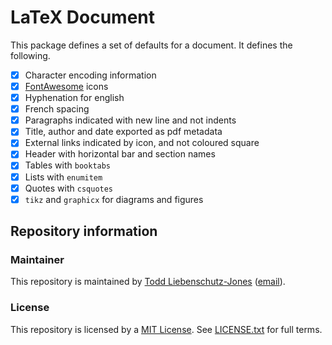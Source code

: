 # LaTeX Document

This package defines a set of defaults for a document. It defines the following.

* [x] Character encoding information
* [x] [FontAwesome](https://fontawesome.com/) icons
* [x] Hyphenation for english
* [x] French spacing
* [x] Paragraphs indicated with new line and not indents
* [x] Title, author and date exported as pdf metadata
* [x] External links indicated by icon, and not coloured square
* [x] Header with horizontal bar and section names
* [x] Tables with `booktabs`
* [x] Lists with `enumitem`
* [x] Quotes with `csquotes`
* [x] `tikz` and `graphicx` for diagrams and figures

## Repository information

### Maintainer

This repository is maintained by [Todd Liebenschutz-Jones](https://www.toddljones.me) ([email](mailto:dev@toddljones.me)).

### License

This repository is licensed by a [MIT License](https://tldrlegal.com/license/mit-license).
See [LICENSE.txt](https://github.com/toddlj/latex-default-document/blob/master/LICENSE.txt) for full terms.
